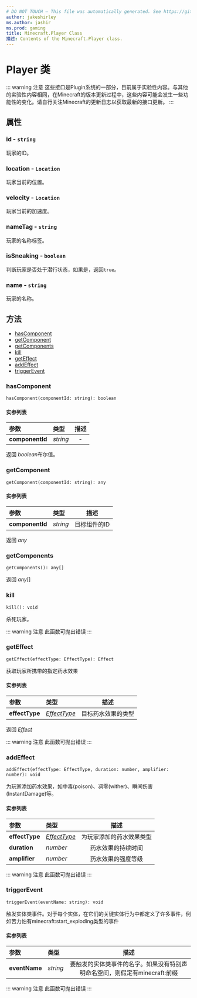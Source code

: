 ```yaml
---
# DO NOT TOUCH — This file was automatically generated. See https://github.com/Mojang/MinecraftScriptingApiDocsGenerator to modify 描述s, examples, etc.
author: jakeshirley
ms.author: jashir
ms.prod: gaming
title: Minecraft.Player Class
描述: Contents of the Minecraft.Player class.
---
```

# Player 类
::: warning 注意
这些接口是Plugin系统的一部分，目前属于实验性内容。与其他的实验性内容相同，在Minecraft的版本更新过程中，这些内容可能会发生一些功能性的变化。请自行关注Minecraft的更新日志以获取最新的接口更新。
:::

## 属性
### **id** - `string`
玩家的ID。


### **location** - `Location`
玩家当前的位置。


### **velocity** - `Location`
玩家当前的加速度。


### **nameTag** - `string`
玩家的名称标签。


### **isSneaking** - `boolean`
判断玩家是否处于潜行状态，如果是，返回`true`。


### **name** - `string`
玩家的名称。



## 方法
- [hasComponent](#hascomponent)
- [getComponent](#getcomponent)
- [getComponents](#getcomponents)
- [kill](#kill)
- [getEffect](#geteffect)
- [addEffect](#addeffect)
- [triggerEvent](#triggerevent)
  
### **hasComponent**
`
hasComponent(componentId: string): boolean
`

#### 实参列表
| 参数 | 类型 | 描述 |
| :--- | :--- | :---: |
| **componentId** | *string* | - |

返回 *boolean*布尔值。


### **getComponent**
`
getComponent(componentId: string): any
`

#### 实参列表
| 参数 | 类型 | 描述 |
| :--- | :--- | :---: |
| **componentId** | *string* | 目标组件的ID |

返回 *any*


### **getComponents**
`
getComponents(): any[]
`

返回 *any*[]


### **kill**
`
kill(): void
`

杀死玩家。


::: warning 注意
此函数可抛出错误
:::

### **getEffect**
`
getEffect(effectType: EffectType): Effect
`

获取玩家所携带的指定药水效果

#### 实参列表
| 参数 | 类型 | 描述 |
| :--- | :--- | :---: |
| **effectType** | [*EffectType*](EffectType.md) | 目标药水效果的类型 |

返回 [*Effect*](Effect.md)

::: warning 注意
此函数可抛出错误
:::

### **addEffect**
`
addEffect(effectType: EffectType, duration: number, amplifier: number): void
`

为玩家添加药水效果，如中毒(poison)、凋零(wither)、瞬间伤害(InstantDamage)等。
#### 实参列表
| 参数 | 类型 | 描述 |
| :--- | :--- | :---: |
| **effectType** | [*EffectType*](EffectType.md) | 为玩家添加的药水效果类型|
| **duration** | *number* | 药水效果的持续时间 |
| **amplifier** | *number* | 药水效果的强度等级 |


::: warning 注意
此函数可抛出错误
:::

### **triggerEvent**
`
triggerEvent(eventName: string): void
`

触发实体类事件。对于每个实体，在它们的关键实体行为中都定义了许多事件，例如苦力怕有minecraft:start_exploding类型的事件
#### 实参列表
| 参数 | 类型 | 描述 |
| :--- | :--- | :---: |
| **eventName** | *string* | 要触发的实体类事件的名字。如果没有特别声明命名空间，则假定有minecraft:前缀 |


::: warning 注意
此函数可抛出错误
:::

